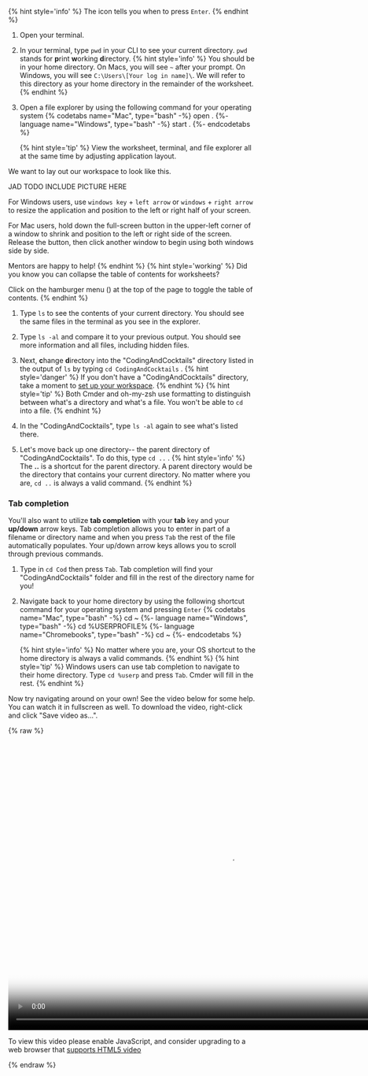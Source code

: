 {% hint style='info' %}
The <i class="fa fa-share fa-rotate-180"></i> icon tells you when to press `Enter`.
{% endhint %}

1. Open your terminal.

1. In your terminal, type `pwd` <i class="fa fa-share fa-rotate-180"></i> in your CLI to see your current directory. `pwd` stands for **p**rint **w**orking **d**irectory. 
   {% hint style='info' %}
You should be in your home directory. On Macs, you will see `~` after your prompt. On Windows, you will see `C:\Users\[Your log in name]\`. We will refer to this directory as your home directory in the remainder of the worksheet.
    {% endhint %}

1. Open a file explorer by using the following command for your operating system
    {% codetabs name="Mac", type="bash" -%} 
    open .
    {%- language name="Windows", type="bash" -%} 
    start .
    {%- endcodetabs %}

    {% hint style='tip' %}
View the worksheet, terminal, and file explorer all at the same time by adjusting application layout. 

We want to lay out our workspace to look like this.

JAD TODO INCLUDE PICTURE HERE

For Windows users, use `windows key` + `left arrow` or `windows` + `right arrow` to resize the application and position to the left or right half of your screen.

For Mac users, hold down the full-screen button in the upper-left corner of a window to shrink and position to the left or right side of the screen. Release the button, then click another window to begin using both windows side by side.

Mentors are happy to help!
   {% endhint %}
   {% hint style='working' %}
Did you know you can collapse the table of contents for worksheets?

Click on the hamburger menu (<i class="fa fa-bars" aria-hidden="true"></i>) at the top of the page to toggle the table of contents.
   {% endhint %}

1. Type `ls` <i class="fa fa-share fa-rotate-180"></i> to see the contents of your current directory. You should see the same files in the terminal as you see in the explorer.

1. Type `ls -al` <i class="fa fa-share fa-rotate-180"></i> and compare it to your previous output.  You should see more information and all files, including hidden files.

1. Next, **c**hange **d**irectory into the "CodingAndCocktails" directory listed in the output of `ls` by typing `cd CodingAndCocktails` <i class="fa fa-share fa-rotate-180"></i>.
   {% hint style='danger' %}
If you don't have a "CodingAndCocktails" directory, take a moment to [set up your workspace]("/setup").
   {% endhint %} 
   {% hint style='tip' %}
Both Cmder and oh-my-zsh use formatting to distinguish between what's a directory and what's a file. You won't be able to `cd` into a file.
   {% endhint %}

1. In the "CodingAndCocktails", type `ls -al` <i class="fa fa-share fa-rotate-180"></i> again to see what's listed there.

1. Let's move back up one directory-- the parent directory of "CodingAndCocktails". To do this, type `cd ..` <i class="fa fa-share fa-rotate-180"></i>.
    {% hint style='info' %}
The **..** is a shortcut for the parent directory. A parent directory would be the directory that contains your current directory. No matter where you are, `cd ..` is always a valid command.
    {% endhint %}

### Tab completion

You'll also want to utilize **tab completion** with your **tab** key and your **up/down** arrow keys. Tab completion allows you to enter in part of a filename or directory name and when you press `Tab` the rest of the file automatically populates. Your up/down arrow keys allows you to scroll through previous commands.

1. Type in `cd Cod` then press `Tab`. Tab completion will find your "CodingAndCocktails" folder and fill in the rest of the directory name for you!

1. Navigate back to your home directory by using the following shortcut command for your operating system and pressing `Enter`
   {% codetabs name="Mac", type="bash" -%} 
   cd ~
   {%- language name="Windows", type="bash" -%} 
   cd %USERPROFILE%
   {%- language name="Chromebooks", type="bash" -%} 
   cd ~
   {%- endcodetabs %}

   {% hint style='info' %}
No matter where you are, your OS shortcut to the home directory is always a valid commands.
    {% endhint %}
    {% hint style='tip' %}
Windows users can use tab completion to navigate to their home directory. Type `cd %userp` and press `Tab`. Cmder will fill in the rest.
    {% endhint %}

Now try navigating around on your own! See the video below for some help. You can watch it in fullscreen as well. To download the video, right-click and click "Save video as...".

{% raw %}
  <video id="CLI_Part1" class="video-js" controls preload="auto" width="900" height="600"
  poster="CLI_Part1.jpg" data-setup="{}">
  <source src="videos/CLI_Part1.mp4" type='video/mp4'>
  <p class="vjs-no-js">
    To view this video please enable JavaScript, and consider upgrading to a web browser that
    <a href="http://videojs.com/html5-video-support/" target="_blank">supports HTML5 video</a>
  </p>
  </video>
{% endraw %}
